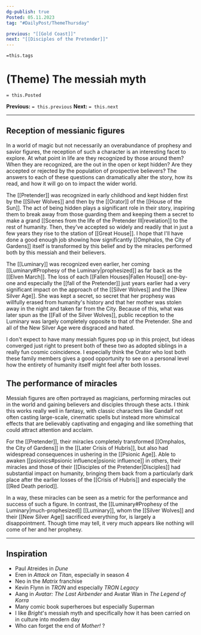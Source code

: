 ```yaml
---
dg-publish: true
Posted: 05.11.2023
tag: "#DailyPost/ThemeThursday"

previous: "[[Gold Coast]]"
next: "[[Disciples of the Pretender]]"
---
```

`=this.tags` 
# (Theme) The messiah myth
`= this.Posted`

**Previous:** `= this.previous`
**Next:** `= this.next`

---

## Reception of messianic figures

In a world of magic but not necessarily an overabundance of prophesy and savior figures, the reception of such a character is an interesting facet to explore. At what point in life are they recognized by those around them? When they are recognized, are the out in the open or kept hidden? Are they accepted or rejected by the population of prospective believers? The answers to each of these questions can dramatically alter the story, how its read, and how it will go on to impact the wider world.

The [[Pretender]] was recognized in early childhood and kept hidden first by the [[Silver Wolves]] and then by the [[Orator]] of the [[House of the Sun]]. The act of being hidden plays a significant role in their story, inspiring them to break away from those guarding them and keeping them a secret to make a grand [[Scenes from the life of the Pretender III|revelation]] to the rest of humanity. Then, they've accepted so widely and readily that in just a few years they rise to the station of [[Great House]]. I hope that I'll have done a good enough job showing how significantly [[Omphalos, the City of Gardens]] itself is transformed by this belief and by the miracles performed both by this messiah and their believers.

The [[Luminary]] was recognized even earlier, her coming [[Luminary#Prophesy of the Luminary|prophesized]] as far back as the [[Elven March]]. The loss of each [[Fallen Houses|Fallen House]] one-by-one and especially the [[fall of the Pretender]] just years earlier had a very significant impact on the approach of the [[Silver Wolves]] and the [[New Silver Age]]. She was kept a secret, so secret that her prophesy was willfully erased from humanity's history and that her mother was stolen away in the night and taken far from the City. Because of this, what was later spun as the [[Fall of the Silver Wolves]], public reception to the Luminary was largely completely opposite to that of the Pretender. She and all of the New Silver Age were disgraced and hated.

I don't expect to have many messiah figures pop up in this project, but ideas converged just right to present both of these two as adopted siblings in a really fun cosmic coincidence. I especially think the Orator who lost both these family members gives a good opportunity to see on a personal level how the entirety of humanity itself might feel after both losses.

## The performance of miracles

Messiah figures are often portrayed as magicians, performing miracles out in the world and gaining believers and disciples through these acts. I think this works really well in fantasy, with classic characters like Gandalf not often casting large-scale, cinematic spells but instead more whimsical effects that are believably captivating and engaging and like something that could attract attention and acclaim.

For the [[Pretender]], their miracles completely transformed [[Omphalos, the City of Gardens]] in the [[Later Crisis of Hubris]], but also had widespread consequences in ushering in the [[Psionic Age]]. Able to awaken [[psionics#psionic influence|psionic influence]] in others, their miracles and those of their [[Disciples of the Pretender|Disciples]] had substantial impact on humanity, bringing them back from a particularly dark place after the earlier losses of the [[Crisis of Hubris]] and especially the [[Red Death period]].

In a way, these miracles can be seen as a metric for the performance and success of such a figure. In contrast, the [[Luminary#Prophesy of the Luminary|much-prophesized]] [[Luminary]], whom the [[Silver Wolves]] and their [[New Silver Age]] sacrificed everything for, is largely a disappointment. Though time may tell, it very much appears like nothing will come of her and her prophesy.

---

## Inspiration
- Paul Atreides in *Dune*
- Eren in *Attack on Titan*, especially in season 4
- Neo in the *Matrix* franchise
- Kevin Flynn in *TRON* and especially *TRON Legacy*
- Aang in *Avatar: The Last Airbender* and Avatar Wan in *The Legend of Korra*
- Many comic book superheroes but especially Superman
- I like *Bright*'s messiah myth and specifically how it has been carried on in culture into modern day
- Who can forget the end of *Mother!* ?